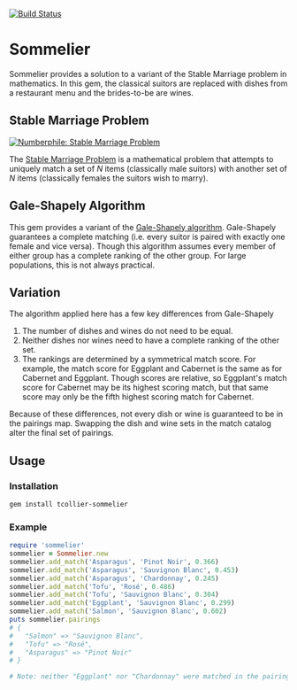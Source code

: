 [![Build Status](https://travis-ci.org/tcollier/sommelier.svg?branch=master)](https://travis-ci.org/tcollier/sommelier)

# Sommelier

Sommelier provides a solution to a variant of the Stable Marriage problem in
mathematics. In this gem, the classical suitors are replaced with dishes from a
restaurant menu and the brides-to-be are wines.

## Stable Marriage Problem

[![Numberphile: Stable Marriage Problem](https://img.youtube.com/vi/Qcv1IqHWAzg/0.jpg)](https://www.youtube.com/watch?v=Qcv1IqHWAzg)

The [Stable Marriage Problem](https://en.wikipedia.org/wiki/Stable_marriage_problem)
is a mathematical problem that attempts to uniquely match a set of _N_ items
(classically male suitors) with another set of _N_ items (classically females the
suitors wish to marry).

## Gale-Shapely Algorithm

This gem provides a variant of the [Gale-Shapely algorithm](https://en.wikipedia.org/wiki/Stable_marriage_problem#Solution).
Gale-Shapely guarantees a complete matching (i.e. every suitor is paired with
exactly one female and vice versa). Though this algorithm assumes every member
of either group has a complete ranking of the other group. For large populations,
this is not always practical.

## Variation

The algorithm applied here has a few key differences from Gale-Shapely

1. The number of dishes and wines do not need to be equal.
2. Neither dishes nor wines need to have a complete ranking of the other set.
3. The rankings are determined by a symmetrical match score. For example, the match
score for Eggplant and Cabernet is the same as for Cabernet and Eggplant. Though scores are
relative, so Eggplant's match score for Cabernet may be its highest scoring match, but
that same score may only be the fifth highest scoring match for Cabernet.

Because of these differences, not every dish or wine is guaranteed to be in the
pairings map. Swapping the dish and wine sets in the match catalog alter the final
set of pairings.

## Usage

### Installation

```bash
gem install tcollier-sommelier
```

### Example

```ruby
require 'sommelier'
sommelier = Sommelier.new
sommelier.add_match('Asparagus', 'Pinot Noir', 0.366)
sommelier.add_match('Asparagus', 'Sauvignon Blanc', 0.453)
sommelier.add_match('Asparagus', 'Chardonnay', 0.245)
sommelier.add_match('Tofu', 'Rosé', 0.486)
sommelier.add_match('Tofu', 'Sauvignon Blanc', 0.304)
sommelier.add_match('Eggplant', 'Sauvignon Blanc', 0.299)
sommelier.add_match('Salmon', 'Sauvignon Blanc', 0.602)
puts sommelier.pairings
# {
#   "Salmon" => "Sauvignon Blanc",
#   "Tofu" => "Rosé",
#   "Asparagus" => "Pinot Noir"
# }

# Note: neither "Eggplant" nor "Chardonnay" were matched in the pairings map
```
